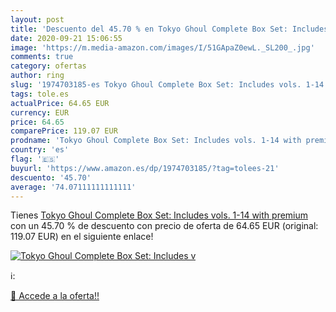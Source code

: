 ```yaml
---
layout: post
title: 'Descuento del 45.70 % en Tokyo Ghoul Complete Box Set: Includes v'
date: 2020-09-21 15:06:55
image: 'https://m.media-amazon.com/images/I/51GApaZ0ewL._SL200_.jpg'
comments: true
category: ofertas
author: ring
slug: '1974703185-es Tokyo Ghoul Complete Box Set: Includes vols. 1-14 with...'
tags: tole.es
actualPrice: 64.65 EUR
currency: EUR
price: 64.65
comparePrice: 119.07 EUR
prodname: 'Tokyo Ghoul Complete Box Set: Includes vols. 1-14 with premium'
country: 'es'
flag: '🇪🇸'
buyurl: 'https://www.amazon.es/dp/1974703185/?tag=tolees-21'
descuento: '45.70'
average: '74.07111111111111'
---
```


Tienes [Tokyo Ghoul Complete Box Set: Includes vols. 1-14 with premium](https://www.amazon.es/dp/1974703185/?tag=tolees-21) con un 45.70 % de descuento con precio de oferta de 64.65 EUR (original: 119.07 EUR) en el siguiente enlace!

[![Tokyo Ghoul Complete Box Set: Includes v](https://m.media-amazon.com/images/I/51GApaZ0ewL._SL200_.jpg)](https://www.amazon.es/dp/1974703185/?tag=tolees-21)

ℹ️:


[🛒 Accede a la oferta!!](https://www.amazon.es/dp/1974703185/?tag=tolees-21)

